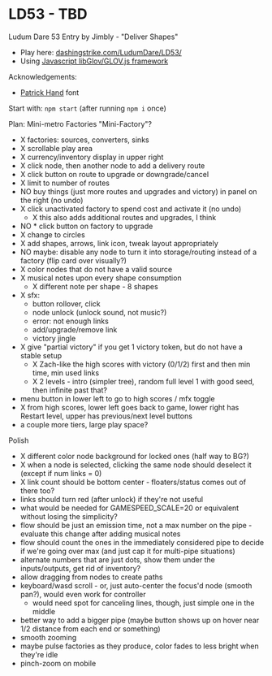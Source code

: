 LD53 - TBD
============================

Ludum Dare 53 Entry by Jimbly - "Deliver Shapes"

* Play here: [dashingstrike.com/LudumDare/LD53/](http://www.dashingstrike.com/LudumDare/LD53/)
* Using [Javascript libGlov/GLOV.js framework](https://github.com/Jimbly/glovjs)

Acknowledgements:
* [Patrick Hand](https://fonts.google.com/specimen/Patrick+Hand) font

Start with: `npm start` (after running `npm i` once)

Plan: Mini-metro Factories  "Mini-Factory"?
* X factories: sources, converters, sinks
* X scrollable play area
* X currency/inventory display in upper right
* X click node, then another node to add a delivery route
* X click button on route to upgrade or downgrade/cancel
* X limit to number of routes
* NO buy things (just more routes and upgrades and victory) in panel on the right (no undo)
* X click unactivated factory to spend cost and activate it (no undo)
  * X this also adds additional routes and upgrades, I think
* NO * click button on factory to upgrade
* X change to circles
* X add shapes, arrows, link icon, tweak layout appropriately
* NO maybe: disable any node to turn it into storage/routing instead of a factory (flip card over visually?)
* X color nodes that do not have a valid source
* X musical notes upon every shape consumption
  * X different note per shape - 8 shapes
* X sfx:
  * button rollover, click
  * node unlock (unlock sound, not music?)
  * error: not enough links
  * add/upgrade/remove link
  * victory jingle
* X give "partial victory" if you get 1 victory token, but do not have a stable setup
  * X Zach-like the high scores with victory (0/1/2) first and then min time, min used links
  * X 2 levels - intro (simpler tree), random full level 1 with good seed, then infinite past that?
* menu button in lower left to go to high scores / mfx toggle
* X from high scores, lower left goes back to game, lower right has Restart level, upper has previous/next level buttons
* a couple more tiers, large play space?

Polish
* X different color node background for locked ones (half way to BG?)
* X when a node is selected, clicking the same node should deselect it (except if num links = 0)
* X link count should be bottom center - floaters/status comes out of there too?
* links should turn red (after unlock) if they're not useful
* what would be needed for GAMESPEED_SCALE=20 or equivalent without losing the simplicity?
* flow should be just an emission time, not a max number on the pipe - evaluate this change after adding musical notes
* flow should count the ones in the immediately considered pipe to decide if we're going over max (and just cap it for multi-pipe situations)
* alternate numbers that are just dots, show them under the inputs/outputs, get rid of inventory?
* allow dragging from nodes to create paths
* keyboard/wasd scroll - or, just auto-center the focus'd node (smooth pan?), would even work for controller
  * would need spot for canceling lines, though, just simple one in the middle
* better way to add a bigger pipe (maybe button shows up on hover near 1/2 distance from each end or something)
* smooth zooming
* maybe pulse factories as they produce, color fades to less bright when they're idle
* pinch-zoom on mobile